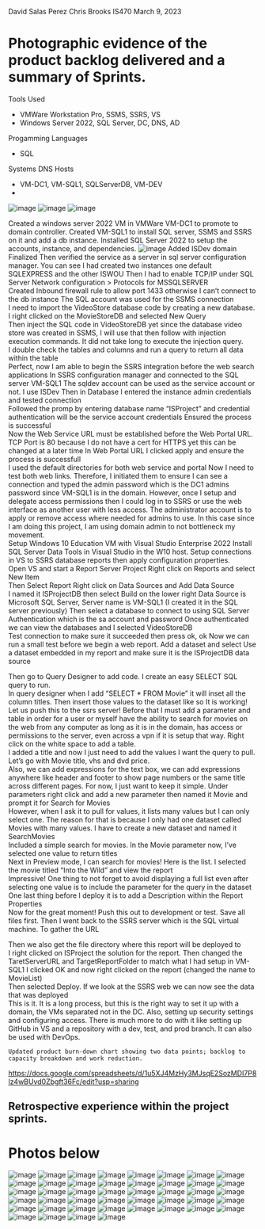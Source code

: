 David Salas Perez
Chris Brooks
IS470
March 9, 2023

  # Photographic evidence of the product backlog delivered and a summary of Sprints.

Tools Used
-	VMWare Workstation Pro, SSMS, SSRS, VS
-	Windows Server 2022, SQL Server, DC, DNS, AD

Progamming Languages
- SQL

Systems DNS Hosts
- VM-DC1, VM-SQL1, SQLServerDB, VM-DEV
- 
![image](https://user-images.githubusercontent.com/125078009/224527416-ee53a95c-a733-493c-941d-7855950806cf.png)
![image](https://user-images.githubusercontent.com/125078009/224527410-1f7517af-c6cd-4b05-995a-7c70a911a35a.png)
![image](https://user-images.githubusercontent.com/125078009/224527431-61712e8d-e0cf-4d9b-8f22-e3cedf0dcf18.png)

Created a windows server 2022 VM in VMWare VM-DC1 to promote to domain controller.
Created VM-SQL1 to install SQL server, SSMS and SSRS on it and add a db instance. 
Installed SQL Server 2022 to setup the accounts, instance, and dependencies.
![image](https://user-images.githubusercontent.com/125078009/224527416-ee53a95c-a733-493c-941d-7855950806cf.png)
Added ISDev domain    
Finalized 
Then verified the service as a server in sql server configuration manager. You can see I had created two instances one default SQLEXPRESS and the other ISWOU
Then I had to enable TCP/IP under SQL Server Network configuration > Protocols for MSSQLSERVER  
Created Inbound firewall rule to allow port 1433 otherwise I can’t connect to the db instance 
The SQL account was used for the SSMS connection  
I need to import the VideoStore database code by creating a new database.
I right clicked on the MovieStoreDB and selected New Query  
Then inject the SQL code in VideoStoreDB yet since the database video store was created in SSMS, I will use that then follow with injection execution commands.
It did not take long to execute the injection query.  
I double check the tables and columns and run a query to return all data within the table  
Perfect, now I am able to begin the SSRS integration before the web search applications
In SSRS configuration manager and connected to the SQL server VM-SQL1
The sqldev account can be used as the service account or not. I use ISDev 
Then in Database I entered the instance admin credentials and tested connection  
Followed the promp by entering database name “ISProject” and credential authentication will be the service account credentials 
Ensured the process is successful  
Now the Web Service URL must be established before the Web Portal URL. TCP Port is 80 because I do not have a cert for HTTPS yet this can be changed at a later time 
In Web Portal URL I clicked apply and ensure the process is successfull  
I used the default directories for both web service and portal
Now I need to test both web links. Therefore, I initiated them to ensure I can see a connection and typed the admin password which is the DC1 admins password since VM-SQL1 is in the domain. However, once I setup and delegate access permissions then I could log in to SSRS or use the web interface as another user with less access. 
The administrator account is to apply or remove access where needed for admins to use. In this case since I am doing this project, I am using domain admin to not bottleneck my movement.  
Setup Windows 10 Education VM with Visual Studio Enterprise 2022 
Install SQL Server Data Tools in Visual Studio in the W10 host. 
Setup connections in VS to SSRS database reports then apply configuration properties.  
Open VS and start a Report Server Project
Right click on Reports and select New Item  
Then Select Report
Right click on Data Sources and Add Data Source  
I named it ISProjectDB then select Build on the lower right
Data Source is Microsoft SQL Server, Server name is VM-SQL1 (I created it in the SQL server previously) 
Then select a database to connect to using SQL Server Authentication which is the sa account and password
Once authenticated we can view the databases and I selected VideoStoreDB  
Test connection to make sure it succeeded then press ok, ok 
Now we can run a small test before we begin a web report.
Add a dataset and select Use a dataset embedded in my report and make sure it is the ISProjectDB data source  

Then go to Query Designer to add code.
I create an easy SELECT SQL query to run.  
In query designer when I add “SELECT * FROM Movie” it will inset all the column titles. Then insert those values to the dataset like so
It is working! Let us push this to the ssrs server! Before that I must add a parameter and table in order for a user or myself have the ability to search for movies on the web from any computer as long as it is in the domain, has access or permissions to the server, even across a vpn if it is setup that way.
Right click on the white space to add a table.  
I added a title and now I just need to add the values I want the query to pull.  
Let’s go with Movie title, vhs and dvd price.  
Also, we can add expressions for the text box, we can add expressions anywhere like header and footer to show page numbers or the same title across different pages. For now, I just want to keep it simple.
Under parameters right click and add a new parameter then named it Movie and prompt it for Search for Movies  
However, when I ask it to pull for values, it lists many values but I can only select one. The reason for that is because I only had one dataset called Movies with many values. 
I have to create a new dataset and named it SearchMovies  
Included a simple search for movies. 
In the Movie parameter now, I’ve selected one value to return titles  
Next in Preview mode, I can search for movies! Here is the list. 
I selected the movie titled “Into the Wild” and view the report  
Impressive! One thing to not forget to avoid displaying a full list even after selecting one value is to include the parameter for the query in the dataset  
One last thing before I deploy it is to add a Description within the Report Properties  
Now for the great moment! Push this out to development or test.
Save all files first. Then I went back to the SSRS server which is the SQL virtual machine. To gather the URL
  
Then we also get the file directory where this report will be deployed to  
I right clicked on ISProject the solution for the report. Then changed the TaretServerURL and TargetReportFolder to match what I had setup in VM-SQL1
I clicked OK and now right clicked on the report (changed the name to MovieList)  
Then selected Deploy.
If we look at the SSRS web we can now see the data that was deployed  
This is it. It is a long process, but this is the right way to set it up with a domain, the VMs separated not in the DC. Also, setting up security settings and configuring access. There is much more to do with it like setting up GitHub in VS and a repository with a dev, test, and prod branch. It can also be used with DevOps.



    Updated product burn-down chart showing two data points; backlog to capacity breakdown and work reduction.

https://docs.google.com/spreadsheets/d/1u5XJ4MzHy3MJsqE2SozMDI7P8lz4wBUvd0Zbgft36Fc/edit?usp=sharing

## Retrospective experience within the project sprints.

# Photos below
![image](https://user-images.githubusercontent.com/125078009/224527416-ee53a95c-a733-493c-941d-7855950806cf.png)
![image](https://user-images.githubusercontent.com/125078009/224527410-1f7517af-c6cd-4b05-995a-7c70a911a35a.png)
![image](https://user-images.githubusercontent.com/125078009/224527431-61712e8d-e0cf-4d9b-8f22-e3cedf0dcf18.png)
![image](https://user-images.githubusercontent.com/125078009/224527436-23845189-2039-458a-a2d0-f61ef8962ea5.png)
![image](https://user-images.githubusercontent.com/125078009/224527439-8068b0cb-f06e-4269-97a0-f4c196500fe5.png)
![image](https://user-images.githubusercontent.com/125078009/224527443-6134bbaf-8b09-4f19-a124-22f771c1c994.png)
![image](https://user-images.githubusercontent.com/125078009/224527452-cd81499f-3e23-488f-a594-994a5ea42722.png)
![image](https://user-images.githubusercontent.com/125078009/224527457-6ea8c8fb-99ef-45d2-af55-1743ba09c71c.png)
![image](https://user-images.githubusercontent.com/125078009/224527461-db4abbfc-c525-42d9-b197-e2100a03d7d5.png)
![image](https://user-images.githubusercontent.com/125078009/224527464-f8fb76d1-be7c-447f-9aec-a7e3fbeee6e6.png)
![image](https://user-images.githubusercontent.com/125078009/224527468-4f77794d-8a14-44a1-81a6-dd038c3a59a7.png)
![image](https://user-images.githubusercontent.com/125078009/224527470-f0e04509-a771-41b7-81da-23ad85e4d3f6.png)
![image](https://user-images.githubusercontent.com/125078009/224527473-4b1c9a37-6cd6-4f99-9c11-296211f4c3c1.png)
![image](https://user-images.githubusercontent.com/125078009/224527478-09a1d5f2-1ab1-4467-8f7d-74981d124aba.png)
![image](https://user-images.githubusercontent.com/125078009/224527482-f968eefe-449b-43e1-b76b-c3ce48ac8442.png)
![image](https://user-images.githubusercontent.com/125078009/224527486-c047d613-ede0-4322-8efc-c995f24b35ee.png)
![image](https://user-images.githubusercontent.com/125078009/224527490-7d37e7f6-0323-4d78-9ab9-b0569e3662bb.png)
![image](https://user-images.githubusercontent.com/125078009/224527492-c7a675bf-78f4-43a1-8264-8bce847fe556.png)
![image](https://user-images.githubusercontent.com/125078009/224527493-76c2b40d-e55f-4f48-9063-85f0a673bc4d.png)
![image](https://user-images.githubusercontent.com/125078009/224527495-7a63c715-91d3-4692-975d-5b0f3844e008.png)
![image](https://user-images.githubusercontent.com/125078009/224527497-abe4f961-7676-46bd-8226-d6a3bcaa1dc4.png)
![image](https://user-images.githubusercontent.com/125078009/224527502-2233534b-8e72-4057-ba36-87ab7532a979.png)
![image](https://user-images.githubusercontent.com/125078009/224527503-556a0a88-2bfc-4a5a-bf50-dbd2a148525c.png)
![image](https://user-images.githubusercontent.com/125078009/224527510-cffe2ccd-d0bb-4f4a-93c6-049bb539396e.png)
![image](https://user-images.githubusercontent.com/125078009/224527513-65fa2ab3-b80f-402b-b902-feffbe38e704.png)
![image](https://user-images.githubusercontent.com/125078009/224527520-5f1f70d6-1e5c-47aa-9863-a44a8e22dd7e.png)
![image](https://user-images.githubusercontent.com/125078009/224527521-4316d5df-53c8-41bc-becc-e025a45b8464.png)
![image](https://user-images.githubusercontent.com/125078009/224527523-c314ccf0-853b-4f10-a701-b94fafeaf12d.png)
![image](https://user-images.githubusercontent.com/125078009/224527524-e0d98a86-bf7b-4be4-879f-24e6f18e117c.png)
![image](https://user-images.githubusercontent.com/125078009/224527527-ca24bedd-9710-419e-a108-92d3afe571d1.png)
![image](https://user-images.githubusercontent.com/125078009/224527528-8ddf85ff-88d6-431e-bef0-862a1d04c5e2.png)
![image](https://user-images.githubusercontent.com/125078009/224527530-fadfc06e-3800-49d0-9e96-fc71830f70ed.png)
![image](https://user-images.githubusercontent.com/125078009/224527535-8aa526db-13be-4949-89cd-05cca5d58a04.png)
![image](https://user-images.githubusercontent.com/125078009/224527536-03c2d075-1b0b-4c42-9b56-276782dc5a8f.png)
![image](https://user-images.githubusercontent.com/125078009/224527539-c0d5be5b-b115-4b0c-8d59-2748ed4527b8.png)
![image](https://user-images.githubusercontent.com/125078009/224527540-205672d2-36e6-4952-9af6-ab527049e093.png)
![image](https://user-images.githubusercontent.com/125078009/224527541-d5cca4c7-55b9-4f07-8dcb-a1af5449a473.png)
![image](https://user-images.githubusercontent.com/125078009/224527545-9080fe1f-85e3-41a4-820a-60496a7c38fd.png)
![image](https://user-images.githubusercontent.com/125078009/224527547-8f3b7a4d-8746-4545-bfba-5bf684ec96c1.png)
![image](https://user-images.githubusercontent.com/125078009/224527549-004048d3-a378-4475-bcdb-5acfc2e1ee7c.png)
![image](https://user-images.githubusercontent.com/125078009/224527550-fd42c850-8ac3-46f0-85aa-b039ee6003a1.png)
![image](https://user-images.githubusercontent.com/125078009/224527554-86bda82e-5bd1-4512-a157-8b278f69c30d.png)
![image](https://user-images.githubusercontent.com/125078009/224527556-feb27b36-3f04-4cae-8f28-d455379f834b.png)
![image](https://user-images.githubusercontent.com/125078009/224527560-5d6522a6-ed17-493d-94d1-5230e878920d.png)









